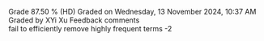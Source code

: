 Grade	87.50 % (HD)
Graded on	Wednesday, 13 November 2024, 10:37 AM
Graded by	XYi Xu
Feedback comments	
fail to efficiently remove highly frequent terms -2
